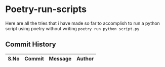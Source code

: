 # Poetry-run-scripts

Here are all the tries that i have made so far to accomplish to run a python script using poetry without writing `poetry run python script.py`

## Commit History

| S.No | Commit | Message | Author |
|------|--------|---------|--------|
